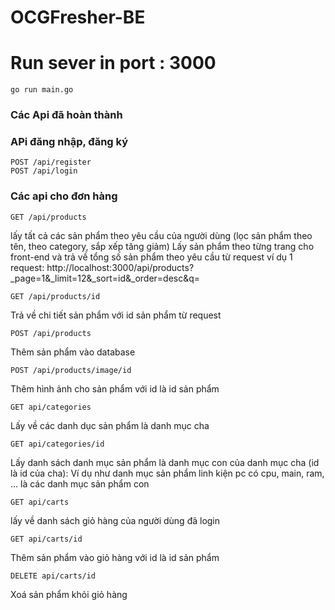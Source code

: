 # OCGFresher-BE

# Run sever in port : 3000
```
go run main.go
```
### Các Api đã hoàn thành 
    
### APi đăng nhập, đăng ký
```
POST /api/register
POST /api/login
```

### Các api cho đơn hàng

```
GET /api/products
```
lấy tất cả các sản phẩm theo yêu cầu của người dùng (lọc sản phẩm theo tên, theo category, sắp xếp tăng giảm)
Lấy sản phẩm theo từng trang cho front-end và trả về tổng số sản phẩm theo yêu cầu từ request
ví dụ 1 request: http://localhost:3000/api/products?_page=1&_limit=12&_sort=id&_order=desc&q=

```
GET /api/products/id
```
Trả về chi tiết sản phẩm với id sản phẩm từ request

```
POST /api/products
```
Thêm sản phẩm vào database

```
POST /api/products/image/id
```
Thêm hình ảnh cho sản phẩm với id là id sản phẩm

```
GET api/categories
```
Lấy về các danh dục sản phẩm là danh mục cha 

```
GET api/categories/id
```
Lấy danh sách danh mục sản phẩm là danh mục con của danh mục cha (id là id của cha): Ví dụ như danh mục sản phẩm linh kiện pc có cpu, main, ram, ... là các danh mục sản phẩm con

```
GET api/carts
```
lấy về danh sách giỏ hàng của người dùng đã login

```
GET api/carts/id
```
Thêm sản phẩm vào giỏ hàng với id là id sản phẩm

```
DELETE api/carts/id
```
Xoá sản phẩm khỏi giỏ hàng



